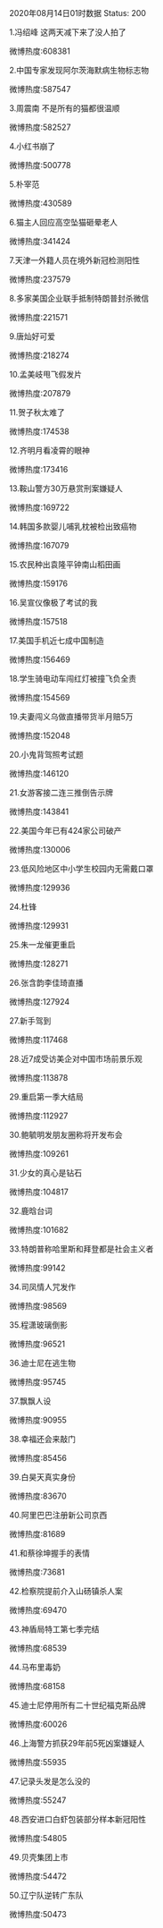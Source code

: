 2020年08月14日01时数据
Status: 200

1.冯绍峰 这两天减下来了没人拍了

微博热度:608381

2.中国专家发现阿尔茨海默病生物标志物

微博热度:587547

3.周震南 不是所有的猫都很温顺

微博热度:582527

4.小红书崩了

微博热度:500778

5.朴宰范

微博热度:430589

6.猫主人回应高空坠猫砸晕老人

微博热度:341424

7.天津一外籍人员在境外新冠检测阳性

微博热度:237579

8.多家美国企业联手抵制特朗普封杀微信

微博热度:221571

9.唐灿好可爱

微博热度:218274

10.孟美岐甩飞假发片

微博热度:207879

11.贺子秋太难了

微博热度:174538

12.齐明月看凌霄的眼神

微博热度:173416

13.鞍山警方30万悬赏刑案嫌疑人

微博热度:169722

14.韩国多款婴儿哺乳枕被检出致癌物

微博热度:167079

15.农民种出袁隆平钟南山稻田画

微博热度:159176

16.吴宣仪像极了考试的我

微博热度:157518

17.美国手机近七成中国制造

微博热度:156469

18.学生骑电动车闯红灯被撞飞负全责

微博热度:154569

19.夫妻闯义乌做直播带货半月赔5万

微博热度:152048

20.小鬼背驾照考试题

微博热度:146120

21.女游客接二连三推倒告示牌

微博热度:143841

22.美国今年已有424家公司破产

微博热度:130006

23.低风险地区中小学生校园内无需戴口罩

微博热度:129936

24.杜锋

微博热度:129931

25.朱一龙催更重启

微博热度:128271

26.张含韵李佳琦直播

微博热度:127924

27.新手驾到

微博热度:117468

28.近7成受访美企对中国市场前景乐观

微博热度:113878

29.重启第一季大结局

微博热度:112927

30.鲍毓明发朋友圈称将开发布会

微博热度:109261

31.少女的真心是钻石

微博热度:104817

32.鹿晗台词

微博热度:101682

33.特朗普称哈里斯和拜登都是社会主义者

微博热度:99142

34.司凤情人咒发作

微博热度:98569

35.程潇玻璃倒影

微博热度:96521

36.迪士尼在逃生物

微博热度:95745

37.飘飘人设

微博热度:90955

38.幸福还会来敲门

微博热度:85456

39.白昊天真实身份

微博热度:83670

40.阿里巴巴注册新公司京西

微博热度:81689

41.和蔡徐坤握手的表情

微博热度:73681

42.检察院提前介入山砀镇杀人案

微博热度:69470

43.神盾局特工第七季完结

微博热度:68539

44.马布里毒奶

微博热度:68158

45.迪士尼停用所有二十世纪福克斯品牌

微博热度:60026

46.上海警方抓获29年前5死凶案嫌疑人

微博热度:55935

47.记录头发是怎么没的

微博热度:55247

48.西安进口白虾包装部分样本新冠阳性

微博热度:54805

49.贝壳集团上市

微博热度:54472

50.辽宁队逆转广东队

微博热度:50473

